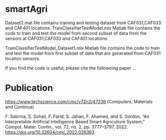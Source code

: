 # smartAgri
Dataset2.mat file contains training and testing dataset from CAF031,CAF033 and CAF401 locations.
TrainClassifierTestModel.mlx Matlab file contains the code to train and test the model from second subset of data from the sensors at CAF031,CAF033 and CAF401 locations.


TrainClassifierTestModel_Dataset1.mlx Matlab file contains the code to train and test the model from first subset of data that are generated from CAF031 location sensors.

If you find the code is useful, please cite the followoing paper ...

# Publication
https://www.techscience.com/cmc/v72n2/47236  (Computers, Materials and Continua)

F. Sabrina, S. Sohail, F. Farid, S. Jahan, F. Ahamed, and S. Gordon, “An Interpretable Artificial Intelligence Based Smart Agriculture System,” Comput. Mater. Contin., vol. 72, no. 2, pp. 3777–3797, 2022. https://doi.org/10.32604/cmc.2022.026363
